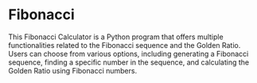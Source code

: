 # Fibonacci
This Fibonacci Calculator is a Python program that offers multiple functionalities related to the Fibonacci sequence and the Golden Ratio. Users can choose from various options, including generating a Fibonacci sequence, finding a specific number in the sequence, and calculating the Golden Ratio using Fibonacci numbers.

